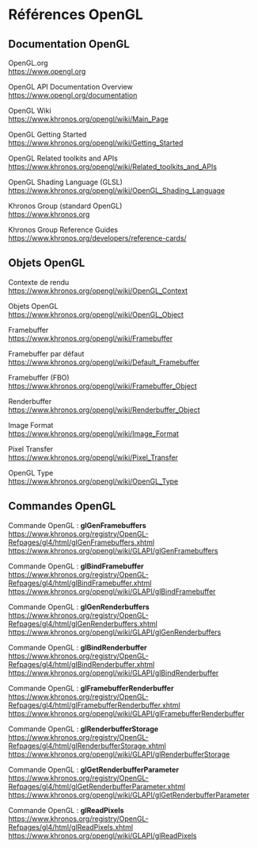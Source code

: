 # Références OpenGL

## Documentation OpenGL

OpenGL.org  
https://www.opengl.org

OpenGL API Documentation Overview  
https://www.opengl.org/documentation

OpenGL Wiki  
https://www.khronos.org/opengl/wiki/Main_Page

OpenGL Getting Started  
https://www.khronos.org/opengl/wiki/Getting_Started

OpenGL Related toolkits and APIs  
https://www.khronos.org/opengl/wiki/Related_toolkits_and_APIs

OpenGL Shading Language (GLSL)  
https://www.khronos.org/opengl/wiki/OpenGL_Shading_Language

Khronos Group (standard OpenGL)  
https://www.khronos.org

Khronos Group Reference Guides  
https://www.khronos.org/developers/reference-cards/

## Objets OpenGL

Contexte de rendu  
https://www.khronos.org/opengl/wiki/OpenGL_Context

Objets OpenGL  
https://www.khronos.org/opengl/wiki/OpenGL_Object

Framebuffer  
https://www.khronos.org/opengl/wiki/Framebuffer

Framebuffer par défaut  
https://www.khronos.org/opengl/wiki/Default_Framebuffer

Framebuffer (FBO)  
https://www.khronos.org/opengl/wiki/Framebuffer_Object

Renderbuffer  
https://www.khronos.org/opengl/wiki/Renderbuffer_Object

Image Format  
https://www.khronos.org/opengl/wiki/Image_Format

Pixel Transfer  
https://www.khronos.org/opengl/wiki/Pixel_Transfer

OpenGL Type  
https://www.khronos.org/opengl/wiki/OpenGL_Type

## Commandes OpenGL

Commande OpenGL : **glGenFramebuffers**  
https://www.khronos.org/registry/OpenGL-Refpages/gl4/html/glGenFramebuffers.xhtml  
https://www.khronos.org/opengl/wiki/GLAPI/glGenFramebuffers

Commande OpenGL : **glBindFramebuffer**  
https://www.khronos.org/registry/OpenGL-Refpages/gl4/html/glBindFramebuffer.xhtml  
https://www.khronos.org/opengl/wiki/GLAPI/glBindFramebuffer

Commande OpenGL : **glGenRenderbuffers**  
https://www.khronos.org/registry/OpenGL-Refpages/gl4/html/glGenRenderbuffers.xhtml  
https://www.khronos.org/opengl/wiki/GLAPI/glGenRenderbuffers

Commande OpenGL : **glBindRenderbuffer**  
https://www.khronos.org/registry/OpenGL-Refpages/gl4/html/glBindRenderbuffer.xhtml  
https://www.khronos.org/opengl/wiki/GLAPI/glBindRenderbuffer

Commande OpenGL : **glFramebufferRenderbuffer**  
https://www.khronos.org/registry/OpenGL-Refpages/gl4/html/glFramebufferRenderbuffer.xhtml  
https://www.khronos.org/opengl/wiki/GLAPI/glFramebufferRenderbuffer

Commande OpenGL : **glRenderbufferStorage**  
https://www.khronos.org/registry/OpenGL-Refpages/gl4/html/glRenderbufferStorage.xhtml  
https://www.khronos.org/opengl/wiki/GLAPI/glRenderbufferStorage

Commande OpenGL : **glGetRenderbufferParameter**  
https://www.khronos.org/registry/OpenGL-Refpages/gl4/html/glGetRenderbufferParameter.xhtml  
https://www.khronos.org/opengl/wiki/GLAPI/glGetRenderbufferParameter

Commande OpenGL : **glReadPixels**
https://www.khronos.org/registry/OpenGL-Refpages/gl4/html/glReadPixels.xhtml  
https://www.khronos.org/opengl/wiki/GLAPI/glReadPixels

